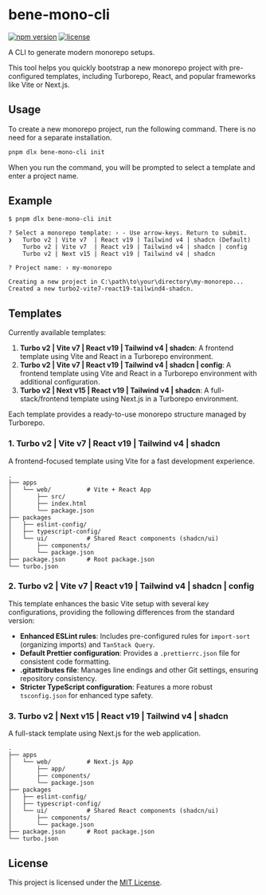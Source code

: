 # bene-mono-cli

[![npm version](https://img.shields.io/npm/v/bene-mono-cli.svg)](https://www.npmjs.com/package/bene-mono-cli)
[![license](https://img.shields.io/npm/l/bene-mono-cli.svg)](https://github.com/ailnk0/bene-mono/blob/main/LICENSE)

A CLI to generate modern monorepo setups.

This tool helps you quickly bootstrap a new monorepo project with pre-configured templates, including Turborepo, React, and popular frameworks like Vite or Next.js.

## Usage

To create a new monorepo project, run the following command. There is no need for a separate installation.

```bash
pnpm dlx bene-mono-cli init
```

When you run the command, you will be prompted to select a template and enter a project name.

## Example

```
$ pnpm dlx bene-mono-cli init

? Select a monorepo template: › - Use arrow-keys. Return to submit.
❯   Turbo v2 | Vite v7  | React v19 | Tailwind v4 | shadcn (Default)
    Turbo v2 | Vite v7  | React v19 | Tailwind v4 | shadcn | config
    Turbo v2 | Next v15 | React v19 | Tailwind v4 | shadcn

? Project name: › my-monorepo

Creating a new project in C:\path\to\your\directory\my-monorepo...
Created a new turbo2-vite7-react19-tailwind4-shadcn.
```

## Templates

Currently available templates:

1.  **Turbo v2 | Vite v7 | React v19 | Tailwind v4 | shadcn**: A frontend template using Vite and React in a Turborepo environment.
2.  **Turbo v2 | Vite v7 | React v19 | Tailwind v4 | shadcn | config**: A frontend template using Vite and React in a Turborepo environment with additional configuration.
3.  **Turbo v2 | Next v15 | React v19 | Tailwind v4 | shadcn**: A full-stack/frontend template using Next.js in a Turborepo environment.

Each template provides a ready-to-use monorepo structure managed by Turborepo.

### 1. Turbo v2 | Vite v7 | React v19 | Tailwind v4 | shadcn

A frontend-focused template using Vite for a fast development experience.

```
.
├── apps
│   └── web/          # Vite + React App
│       ├── src/
│       ├── index.html
│       └── package.json
├── packages
│   ├── eslint-config/
│   ├── typescript-config/
│   └── ui/           # Shared React components (shadcn/ui)
│       ├── components/
│       └── package.json
├── package.json      # Root package.json
└── turbo.json
```

### 2. Turbo v2 | Vite v7 | React v19 | Tailwind v4 | shadcn | config

This template enhances the basic Vite setup with several key configurations, providing the following differences from the standard version:

- **Enhanced ESLint rules**: Includes pre-configured rules for `import-sort` (organizing imports) and `TanStack Query`.
- **Default Prettier configuration**: Provides a `.prettierrc.json` file for consistent code formatting.
- **.gitattributes file**: Manages line endings and other Git settings, ensuring repository consistency.
- **Stricter TypeScript configuration**: Features a more robust `tsconfig.json` for enhanced type safety.

### 3. Turbo v2 | Next v15 | React v19 | Tailwind v4 | shadcn

A full-stack template using Next.js for the web application.

```
.
├── apps
│   └── web/          # Next.js App
│       ├── app/
│       ├── components/
│       └── package.json
├── packages
│   ├── eslint-config/
│   ├── typescript-config/
│   └── ui/           # Shared React components (shadcn/ui)
│       ├── components/
│       └── package.json
├── package.json      # Root package.json
└── turbo.json
```

## License

This project is licensed under the [MIT License](https://github.com/ailnk0/bene-mono/blob/main/LICENSE).
